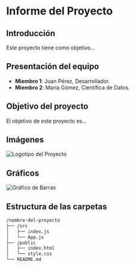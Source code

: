 # Informe del Proyecto

## Introducción
Este proyecto tiene como objetivo...

## Presentación del equipo
- **Miembro 1**: Juan Pérez, Desarrollador.
- **Miembro 2**: María Gómez, Científica de Datos.

## Objetivo del proyecto
El objetivo de este proyecto es...

## Imágenes
![Logotipo del Proyecto](imagenes/logo.png)

## Gráficos
![Gráfico de Barras](graficos/grafico_barras.png)

## Estructura de las carpetas
```bash
/nombre-del-proyecto
├── /src
│   ├── index.js
│   └── App.js
├── /public
│   ├── index.html
│   └── style.css
└── README.md

